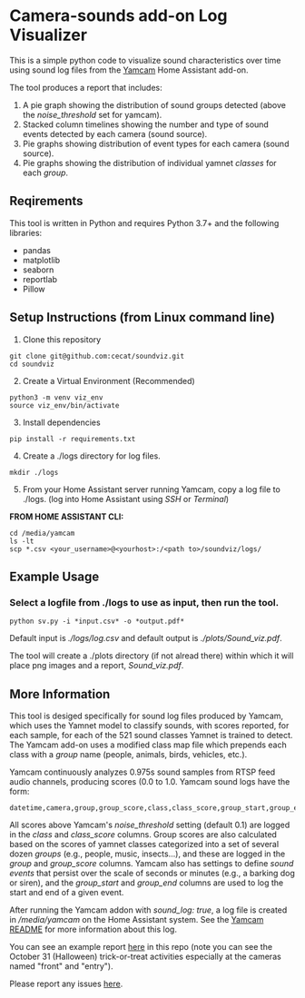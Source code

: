 
# Camera-sounds add-on Log Visualizer

This is a simple python code to visualize sound characteristics over time
using sound log files from the
[Yamcam](https://github.com/cecat/CeC-HA-Addons/tree/main/yamcam3)
Home Assistant add-on.

The tool produces a report that includes:
1. A pie graph showing the distribution of sound groups detected (above 
the *noise_threshold* set for yamcam).
2. Stacked column timelines showing the number and type of sound events
detected by each camera (sound source).
3. Pie graphs showing distribution of event types for each camera (sound source).
4. Pie graphs showing the distribution of individual yamnet *classes* for each
*group*.

## Reqirements

This tool is written in Python and requires Python 3.7+ and the following libraries:
* pandas
* matplotlib
* seaborn
* reportlab
* Pillow

## Setup Instructions (from Linux command line)

1. Clone this repository
```
git clone git@github.com:cecat/soundviz.git
cd soundviz
```

2. Create a Virtual Environment (Recommended)
```
python3 -m venv viz_env
source viz_env/bin/activate
```

3. Install dependencies
```
pip install -r requirements.txt
```

4. Create a ./logs directory for log files.
```
mkdir ./logs
```

5. From your Home Assistant server running Yamcam, copy a log file to ./logs.
(log into Home Assistant using *SSH* or *Terminal*)

**FROM HOME ASSISTANT CLI:**
```
cd /media/yamcam
ls -lt
scp *.csv <your_username>@<yourhost>:/<path to>/soundviz/logs/
```

## Example Usage

### Select a logfile from ./logs to use as input, then run the tool.
```
python sv.py -i *input.csv* -o *output.pdf*
```
Default input is *./logs/log.csv* and default output is *./plots/Sound_viz.pdf*.

The tool will create a ./plots directory (if not alread there) within which it
will place png images and a report, *Sound_viz.pdf*.

## More Information

This tool is desiged specifically for sound log files produced by Yamcam, which 
uses the Yamnet model to classify sounds, with scores reported, for each
sample, for each of the 521 sound classes Yamnet is trained to detect.  The 
Yamcam add-on uses a modified class map file which prepends each class with a *group* 
name (people, animals, birds, vehicles, etc.).

Yamcam continuously analyzes 0.975s sound samples from RTSP feed audio channels, 
producing scores (0.0 to 1.0. Yamcam sound logs have the form:
```
datetime,camera,group,group_score,class,class_score,group_start,group_end
```

All scores above Yamcam's *noise_threshold* setting
(default 0.1) are logged in the *class* and *class_score* columns.  Group
scores are also calculated based on the scores of yamnet classes categorized into
a set of several dozen *groups* (e.g., people, music, insects...), and these are
logged in the *group* and *group_score* columns. Yamcam also has settings to 
define *sound events* that persist over the scale of seconds or minutes (e.g., a
barking dog or siren), and the *group_start* and *group_end* columns are used to
log the start and end of a given event.


After running the Yamcam addon with *sound_log: true*, a log file is created
in */media/yamcam* on the Home Assistant system.  See the
[Yamcam README](https://github.com/cecat/CeC-HA-Addons/tree/main/yamcam3)
for more information about this log.

You can see an example report 
[here](https://github.com/cecat/soundviz/blob/main/example_report.pdf)
in this repo (note you can see the October 31 (Halloween) trick-or-treat activities especially
at the cameras named "front" and "entry").

Please report any issues
[here](https://github.com/cecat/CeC-HA-Addons/issues). 
